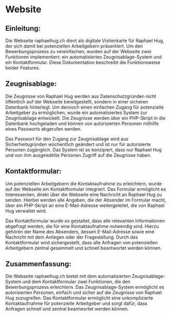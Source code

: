 # Website
## Einleitung:
Die Webseite raphaelhug.ch dient als digitale Visitenkarte für Raphael Hug, der sich damit bei potenziellen Arbeitgebern präsentiert. Um den Bewerbungsprozess zu vereinfachen, wurden auf der Webseite zwei Funktionen implementiert: ein automatisiertes Zeugnisablage-System und ein Kontaktformular. Diese Dokumentation beschreibt die Funktionsweise beider Features.

## Zeugnisablage:
Die Zeugnisse von Raphael Hug werden aus Datenschutzgründen nicht öffentlich auf der Webseite bereitgestellt, sondern in einer sicheren Datenbank hinterlegt. Um dennoch einen einfachen Zugang für potenzielle Arbeitgeber zu ermöglichen, wurde ein automatisiertes System zur Zeugnisablage entwickelt. Die Zeugnisse werden über ein PHP-Skript in die Datenbank hochgeladen und können von autorisierten Personen mithilfe eines Passworts abgerufen werden.

Das Passwort für den Zugang zur Zeugnisablage wird aus Sicherheitsgründen wöchentlich geändert und ist nur für autorisierte Personen zugänglich. Das System ist so konzipiert, dass nur Raphael Hug und von ihm ausgewählte Personen Zugriff auf die Zeugnisse haben.

## Kontaktformular:
Um potenziellen Arbeitgebern die Kontaktaufnahme zu erleichtern, wurde auf der Webseite ein Kontaktformular integriert. Das Formular ermöglicht es Interessenten, direkt über die Webseite eine Nachricht an Raphael Hug zu senden. Hierbei werden alle Angaben, die der Absender im Formular macht, über ein PHP-Skript an eine E-Mail-Adresse weitergeleitet, die von Raphael Hug verwaltet wird.

Das Kontaktformular wurde so gestaltet, dass alle relevanten Informationen abgefragt werden, die für eine Kontaktaufnahme notwendig sind. Hierzu gehören der Name des Absenders, dessen E-Mail-Adresse sowie eine Nachricht mit dem Anliegen oder der Fragestellung. Durch das Kontaktformular wird sichergestellt, dass alle Anfragen von potenziellen Arbeitgebern zentral gesammelt und schnell beantwortet werden können.

## Zusammenfassung:
Die Webseite raphaelhug.ch bietet mit dem automatisierten Zeugnisablage-System und dem Kontaktformular zwei Funktionen, die den Bewerbungsprozess erleichtern. Das Zeugnisablage-System ermöglicht es autorisierten Personen, einfach und sicher auf die Zeugnisse von Raphael Hug zuzugreifen. Das Kontaktformular ermöglicht eine unkomplizierte Kontaktaufnahme für potenzielle Arbeitgeber und sorgt dafür, dass Anfragen schnell und zentral beantwortet werden können.
